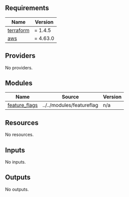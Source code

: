 <!-- BEGIN_TF_DOCS -->
## Requirements

| Name | Version |
|------|---------|
| <a name="requirement_terraform"></a> [terraform](#requirement\_terraform) | = 1.4.5 |
| <a name="requirement_aws"></a> [aws](#requirement\_aws) | = 4.63.0 |

## Providers

No providers.

## Modules

| Name | Source | Version |
|------|--------|---------|
| <a name="module_feature_flags"></a> [feature\_flags](#module\_feature\_flags) | ../../modules/featureflag | n/a |

## Resources

No resources.

## Inputs

No inputs.

## Outputs

No outputs.
<!-- END_TF_DOCS -->